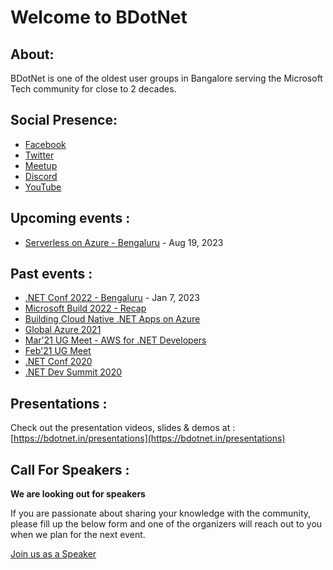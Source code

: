 # Welcome to BDotNet

## About:

BDotNet is one of the oldest user groups in Bangalore serving the Microsoft Tech community for close to 2 decades.

## Social Presence:

- [Facebook](https://facebook.com/groups/bdotnet)
- [Twitter](https://twitter.com/bdotnetug)
- [Meetup](https://meetup.com/bdotnetug)
- [Discord](https://discord.gg/ktq98F9tpU)
- [YouTube](https://www.youtube.com/channel/UCXklctTmMvHyMa_jJWQj2BQ)

## Upcoming events :

- [ Serverless on Azure - Bengaluru](https://ti.to/bdotnetug/serverless-on-azure) - Aug 19, 2023

## Past events :

- [.NET Conf 2022 - Bengaluru](https://bdotnet.in/dotnet-conf-2022/) - Jan 7, 2023
- [Microsoft Build 2022 - Recap](https://ti.to/bdotnetug/build-2022-recap)
- [Building Cloud Native .NET Apps on Azure](https://bit.ly/bdn-july21-ug)
- [Global Azure 2021](http://gab2021.azurewebsites.net/)
- [Mar'21 UG Meet - AWS for .NET Developers](https://youtu.be/mA8Bs1fnH4s)
- [Feb'21 UG Meet](https://www.youtube.com/watch?v=px_A7U5vg-s)
- [.NET Conf 2020](https://bdotnet.in/dotnet-conf-2020/)
- [.NET Dev Summit 2020](https://bdotnet.in/dotnet-dev-summit-2020)

## Presentations :

Check out the presentation videos, slides & demos at : [https://bdotnet.in/presentations](https://bdotnet.in/presentations)

## Call For Speakers :

**We are looking out for speakers**

If you are passionate about sharing your knowledge with the community, please fill up the below form and one of the organizers will reach out to you when we plan for the next event.

[Join us as a Speaker](https://docs.google.com/forms/d/e/1FAIpQLSd3SZwnuu5psnnMTxHgF_kh_daGK7YPNxNleO5Sfg2xhumcyw/viewform?usp=sf_link)
